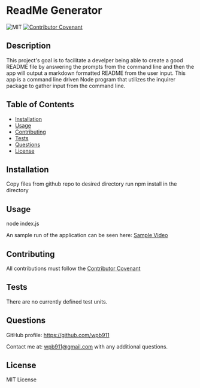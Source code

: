 # ReadMe Generator                       
  ![MIT  ](https://img.shields.io/badge/MIT-License-orange)
  [![Contributor Covenant](https://img.shields.io/badge/Contributor%20Covenant-v2.0%20adopted-ff69b4.svg)](code_of_conduct.md)


  ## Description
  This project's goal is to facilitate a develper being able to create a good README file by answering the prompts from the command line and then the app will output a markdown formatted README from the user input. This app is a command line driven Node program that utilizes the inquirer package to gather input from the command line. 

  ## Table of Contents

  * [Installation](#Installation)
  * [Usage](#Usage)
  * [Contributing](#Contributing)
  * [Tests](#Tests)
  * [Questions](#Questions)
  * [License](#License)

  ## Installation
  Copy files from github repo to desired directory 
  run npm install in the directory 

  ## Usage
  node index.js

  An sample run of the application can be seen here:
  [Sample Video](readmegen.mov) 

  ## Contributing
  All contributions must follow the [Contributor Covenant](CODE_OF_CONDUCT.md)

  ## Tests
  There are no currently defined test units. 

  ## Questions
  GitHub profile: https://github.com/wpb911

  Contact me at: wpb911@gmail.com with any additional questions.

  ## License
  MIT License 
  